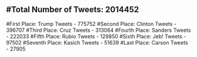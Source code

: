 #Total Number of Tweets: 2014452 
---
#First Place: Trump Tweets - 775752
#Second Place: Clinton Tweets - 396707
#Third Place: Cruz Tweets - 313064
#Fourth Place: Sanders Tweets - 222033
#Fifth Place: Rubio Tweets - 129850
#Sixth Place: Jeb! Tweets - 97502
#Seventh Place: Kasich Tweets - 51639
#Last Place: Carson Tweets - 27905
